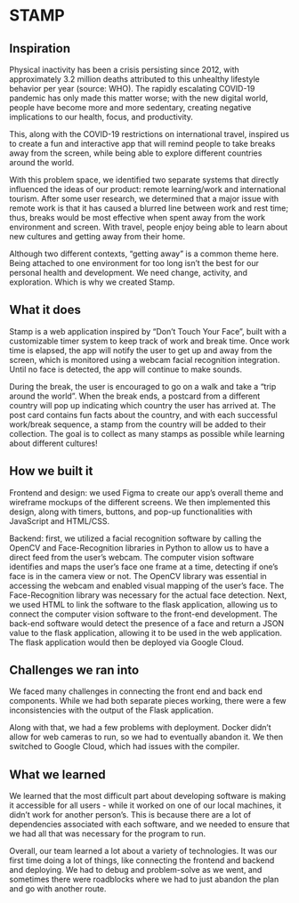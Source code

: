 # STAMP
## Inspiration
Physical inactivity has been a crisis persisting since 2012, with approximately 3.2 million deaths attributed to this unhealthy lifestyle behavior per year (source: WHO). The rapidly escalating COVID-19 pandemic has only made this matter worse; with the new digital world, people have become more and more sedentary, creating negative implications to our health, focus, and productivity.

This, along with the COVID-19 restrictions on international travel, inspired us to create a fun and interactive app that will remind people to take breaks away from the screen, while being able to explore different countries around the world.

With this problem space, we identified two separate systems that directly influenced the ideas of our product: remote learning/work and international tourism. After some user research, we determined that a major issue with remote work is that it has caused a blurred line between work and rest time; thus, breaks would be most effective when spent away from the work environment and screen. With travel, people enjoy being able to learn about new cultures and getting away from their home.

Although two different contexts, “getting away” is a common theme here. Being attached to one environment for too long isn’t the best for our personal health and development. We need change, activity, and exploration. Which is why we created Stamp.

## What it does
Stamp is a web application inspired by “Don’t Touch Your Face”, built with a customizable timer system to keep track of work and break time. Once work time is elapsed, the app will notify the user to get up and away from the screen, which is monitored using a webcam facial recognition integration. Until no face is detected, the app will continue to make sounds.

During the break, the user is encouraged to go on a walk and take a “trip around the world”. When the break ends, a postcard from a different country will pop up indicating which country the user has arrived at. The post card contains fun facts about the country, and with each successful work/break sequence, a stamp from the country will be added to their collection. The goal is to collect as many stamps as possible while learning about different cultures!

## How we built it
Frontend and design: we used Figma to create our app’s overall theme and wireframe mockups of the different screens. We then implemented this design, along with timers, buttons, and pop-up functionalities with JavaScript and HTML/CSS.

Backend: first, we utilized a facial recognition software by calling the OpenCV and Face-Recognition libraries in Python to allow us to have a direct feed from the user’s webcam. The computer vision software identifies and maps the user’s face one frame at a time, detecting if one’s face is in the camera view or not. The OpenCV library was essential in accessing the webcam and enabled visual mapping of the user’s face. The Face-Recognition library was necessary for the actual face detection. Next, we used HTML to link the software to the flask application, allowing us to connect the computer vision software to the front-end development. The back-end software would detect the presence of a face and return a JSON value to the flask application, allowing it to be used in the web application. The flask application would then be deployed via Google Cloud.

## Challenges we ran into
We faced many challenges in connecting the front end and back end components. While we had both separate pieces working, there were a few inconsistencies with the output of the Flask application.

Along with that, we had a few problems with deployment. Docker didn’t allow for web cameras to run, so we had to eventually abandon it. We then switched to Google Cloud, which had issues with the compiler.

## What we learned
We learned that the most difficult part about developing software is making it accessible for all users - while it worked on one of our local machines, it didn’t work for another person’s. This is because there are a lot of dependencies associated with each software, and we needed to ensure that we had all that was necessary for the program to run.

Overall, our team learned a lot about a variety of technologies. It was our first time doing a lot of things, like connecting the frontend and backend and deploying. We had to debug and problem-solve as we went, and sometimes there were roadblocks where we had to just abandon the plan and go with another route.
